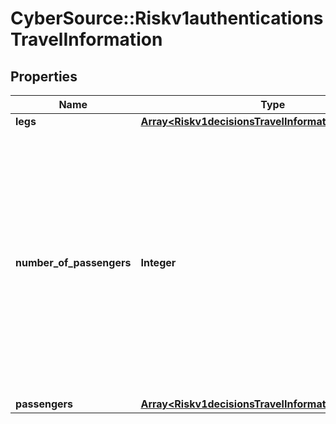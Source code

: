 # CyberSource::Riskv1authenticationsTravelInformation

## Properties
Name | Type | Description | Notes
------------ | ------------- | ------------- | -------------
**legs** | [**Array&lt;Riskv1decisionsTravelInformationLegs&gt;**](Riskv1decisionsTravelInformationLegs.md) |  | [optional] 
**number_of_passengers** | **Integer** | Number of passengers for whom the ticket was issued. If you do not include this field in your request, CyberSource uses a default value of 1. Required for American Express SafeKey (U.S.) for travel-related requests.  | [optional] 
**passengers** | [**Array&lt;Riskv1decisionsTravelInformationPassengers&gt;**](Riskv1decisionsTravelInformationPassengers.md) |  | [optional] 


